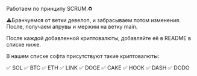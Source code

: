 Работаем по принципу SCRUM.♻️

⚠️Бранчуемся от ветки девелоп, и забрасываем потом изменения.
После, получаем апрувы и мержим на ветку main.

После каждой добавленной криптовалюты, добавляйте её в README в списке ниже.

В нашем списке софта присутствуют такие криптовалюты:

✅ SOL
✅ BTC
✅ ETH
✅ LINK
✅ DOGE
✅ CAKE
✅ HOOK
✅ DASH
✅ DODO
